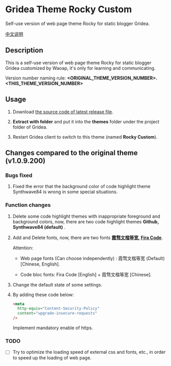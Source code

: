 # Gridea Theme Rocky Custom

Self-use version of web page theme Rocky for static blogger Gridea.

[中文说明](README_ZH.md)

## Description

This is a self-use version of web page theme Rocky for static blogger Gridea customized by Waoap, it's only for learning and communicating.

Version number naming rule: **<ORIGINAL_THEME_VERSION_NUMBER>.<THIS_THEME_VERSION_NUMBER>**

## Usage

1. Download [the source code of latest release file](https://github.com/Waoap/gridea-theme-rocky-custom/releases).

2. **Extract with folder** and put it into the **themes** folder under the project folder of Gridea.

3. Restart Gridea client to switch to this theme (named **Rocky Custom**).

## Changes compared to the original theme (v1.0.9.200)

### Bugs fixed

1. Fixed the error that the background color of code highlight theme Synthwave84 is wrong in some special situations.

### Function changes

1. Delete some code highlight themes with inappropriate foreground and background colors, now, there are two code highlight themes **Github, Synthwave84 (default)** .

2. Add and Delete fonts, now, there are two fonts **[霞骛文楷等宽](https://github.com/lxgw/LxgwWenKai/), [Fira Code](https://github.com/tonsky/FiraCode)**.

   Attention:

   - Web page fonts (Can choose independently) : 霞骛文楷等宽 (Default) [Chinese, English].

   - Code bloc fonts: Fira Code [English] + 霞骛文楷等宽 [Chinese].

3. Change the default state of some settings.

4. By adding these code below:

   ```html
   <meta
     http-equiv="Content-Security-Policy"
     content="upgrade-insecure-requests"
   />
   ```

   Implement mandatory enable of https.

### TODO

- [ ] Try to optimize the loading speed of external css and fonts, etc., in order to speed up the loading of web page.
